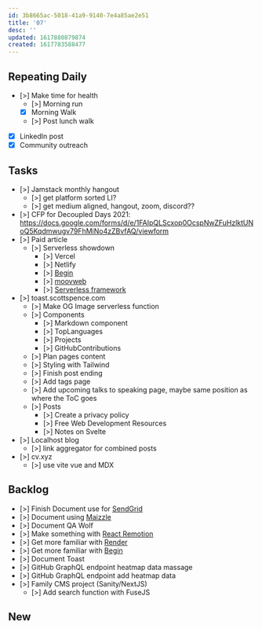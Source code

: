 ```yaml
---
id: 3b8665ac-5018-41a9-9140-7e4a85ae2e51
title: '07'
desc: ''
updated: 1617880879874
created: 1617783588477
---
```


## Repeating Daily

- [>] Make time for health
  - [>] Morning run
  - [x] Morning Walk
  - [>] Post lunch walk
- [x] LinkedIn post
- [x] Community outreach

## Tasks

- [>] Jamstack monthly hangout
  - [>] get platform sorted LI?
  - [>] get medium aligned, hangout, zoom, discord??
- [>] CFP for Decoupled Days 2021:
  https://docs.google.com/forms/d/e/1FAIpQLScxop0OcspNwZFuHzlktUNoQ5Kqdmwugv79FhMiNo4zZBvfAQ/viewform
- [>] Paid article
  - [>] Serverless showdown
    - [>] Vercel
    - [>] Netlify
    - [>] [Begin]
    - [>] [moovweb]
    - [>] [Serverless framework]
- [>] toast.scottspence.com
  - [>] Make OG Image serverless function
  - [>] Components
    - [>] Markdown component
    - [>] TopLanguages
    - [>] Projects
    - [>] GitHubContributions
  - [>] Plan pages content
  - [>] Styling with Tailwind
  - [>] Finish post ending
  - [>] Add tags page
  - [>] Add upcoming talks to speaking page, maybe same position as
    where the ToC goes
  - [>] Posts
    - [>] Create a privacy policy
    - [>] Free Web Development Resources
    - [>] Notes on Svelte
- [>] Localhost blog
  - [>] link aggregator for combined posts
- [>] cv.xyz
  - [>] use vite vue and MDX

## Backlog

- [>] Finish Document use for [SendGrid]
- [>] Document using [Maizzle]
- [>] Document QA Wolf
- [>] Make something with [React Remotion]
- [>] Get more familiar with [Render]
- [>] Get more familiar with [Begin]
- [>] Document Toast
- [>] GitHub GraphQL endpoint heatmap data massage
- [>] GitHub GraphQL endpoint add heatmap data
- [>] Family CMS project (Sanity/NextJS)
  - [>] Add search function with FuseJS

## New

<!-- Links -->

[react remotion]:
  https://twitter.com/JNYBGR/status/1358824089960542208
[maizzle]: https://maizzle.com/
[sendgrid]: https://app.sendgrid.com
[render]: https://render.com/
[begin]: https://begin.com/
[invoice sitepoint]: https://www.sitepoint.com/write-for-us/
[moovweb]: https://www.moovweb.com/
[serverless framework]: https://www.serverless.com/
